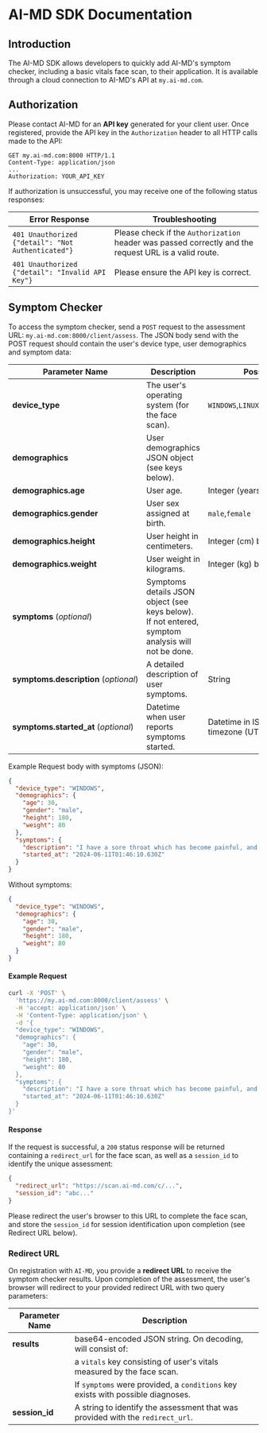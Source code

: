 # AI-MD SDK Documentation

## Introduction

The AI-MD SDK allows developers to quickly add AI-MD's symptom checker, including a basic vitals face scan, to their application. It is available through a cloud connection to AI-MD's API at `my.ai-md.com`.

## Authorization

Please contact AI-MD for an **API key** generated for your client user. Once registered, provide the API key in the `Authorization` header to all HTTP calls made to the API:

```http
GET my.ai-md.com:8000 HTTP/1.1
Content-Type: application/json
...
Authorization: YOUR_API_KEY
```

If authorization is unsuccessful, you may receive one of the following status responses:

| Error Response                                     | Troubleshooting                                                                                       |
| -------------------------------------------------- | ----------------------------------------------------------------------------------------------------- |
| `401 Unauthorized {"detail": "Not Authenticated"}` | Please check if the `Authorization` header was passed correctly and the request URL is a valid route. |
| `401 Unauthorized {"detail": "Invalid API Key"}`   | Please ensure the API key is correct.                                                                 |

## Symptom Checker

To access the symptom checker, send a `POST` request to the assessment URL: `my.ai-md.com:8000/client/assess`. The JSON body send with the POST request should contain the user's device type, user demographics and symptom data:

| Parameter Name                        | Description                                                                                       | Possible Values                            |
| ------------------------------------- | ------------------------------------------------------------------------------------------------- | ------------------------------------------ |
| **device_type**                       | The user's operating system (for the face scan).                                                  | `WINDOWS`,`LINUX`,`ANDROID_PHONE`,`IPHONE` |
| **demographics**                      | User demographics JSON object (see keys below).                                                   |                                            |
| **demographics.age**                  | User age.                                                                                         | Integer (years) between 13-120             |
| **demographics.gender**               | User sex assigned at birth.                                                                       | `male`,`female`                            |
| **demographics.height**               | User height in centimeters.                                                                       | Integer (cm) between 120-220               |
| **demographics.weight**               | User weight in kilograms.                                                                         | Integer (kg) between 30-300                |
| **symptoms** (_optional_)             | Symptoms details JSON object (see keys below). If not entered, symptom analysis will not be done. |                                            |
| **symptoms.description** (_optional_) | A detailed description of user symptoms.                                                          | String                                     |
| **symptoms.started_at** (_optional_)  | Datetime when user reports symptoms started.                                                      | Datetime in ISO format with timezone (UTC) |

Example Request body with symptoms (JSON):

```json
{
  "device_type": "WINDOWS",
  "demographics": {
    "age": 30,
    "gender": "male",
    "height": 180,
    "weight": 80
  },
  "symptoms": {
    "description": "I have a sore throat which has become painful, and experience a delibitating cough intermittently throughout the day. My chest also hurts.",
    "started_at": "2024-06-11T01:46:10.630Z"
  }
}
```

Without symptoms:

```json
{
  "device_type": "WINDOWS",
  "demographics": {
    "age": 30,
    "gender": "male",
    "height": 180,
    "weight": 80
  }
}
```

#### Example Request

```bash
curl -X 'POST' \
  'https://my.ai-md.com:8000/client/assess' \
  -H 'accept: application/json' \
  -H 'Content-Type: application/json' \
  -d '{
  "device_type": "WINDOWS",
  "demographics": {
    "age": 30,
    "gender": "male",
    "height": 180,
    "weight": 80
  },
  "symptoms": {
    "description": "I have a sore throat which has become painful, and experience a delibitating cough intermittently throughout the day. My chest also hurts.",
    "started_at": "2024-06-11T01:46:10.630Z"
  }
}'
```

#### Response

If the request is successful, a `200` status response will be returned containing a `redirect_url` for the face scan, as well as a `session_id` to identify the unique assessment:

```json
{
  "redirect_url": "https://scan.ai-md.com/c/...",
  "session_id": "abc..."
}
```

Please redirect the user's browser to this URL to complete the face scan, and store the `session_id` for session identification upon completion (see Redirect URL below).

### Redirect URL

On registration with `AI-MD`, you provide a **redirect URL** to receive the symptom checker results. Upon completion of the assessment, the user's browser will redirect to your provided redirect URL with two query parameters:

| Parameter Name | Description                                                                       |
| -------------- | --------------------------------------------------------------------------------- |
| **results**    | base64-encoded JSON string. On decoding, will consist of:                         |
|                | a `vitals` key consisting of user's vitals measured by the face scan.           |
|                | If `symptoms` were provided, a `conditions` key exists with possible diagnoses. |
| **session_id** | A string to identify the assessment that was provided with the `redirect_url`.    |
